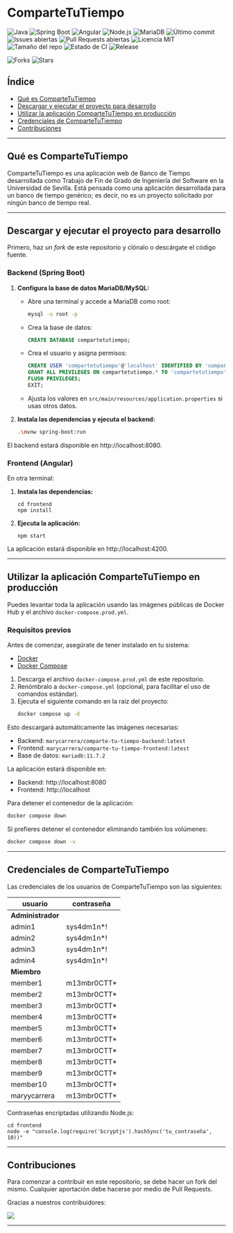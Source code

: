 
# ComparteTuTiempo

![Java](https://img.shields.io/badge/Java-21.0.8-blue?logo=java)
![Spring Boot](https://img.shields.io/badge/Spring%20Boot-3.5.4-brightgreen?logo=springboot)
![Angular](https://img.shields.io/badge/Angular-20.1.5-red?logo=angular)
![Node.js](https://img.shields.io/badge/Node.js-22.18.0-brightgreen?logo=node.js)
![MariaDB](https://img.shields.io/badge/MariaDB-11.7.2-darkblue?logo=mariadb)
![Último commit](https://img.shields.io/github/last-commit/maryycarrera/ComparteTuTiempo)
![Issues abiertas](https://img.shields.io/github/issues/maryycarrera/ComparteTuTiempo)
![Pull Requests abiertas](https://img.shields.io/github/issues-pr/maryycarrera/ComparteTuTiempo)
![Licencia MIT](https://img.shields.io/github/license/maryycarrera/ComparteTuTiempo?label=license)
![Tamaño del repo](https://img.shields.io/github/repo-size/maryycarrera/ComparteTuTiempo)
![Estado de CI](https://img.shields.io/github/actions/workflow/status/maryycarrera/ComparteTuTiempo/commits.yml?branch=main)
![Release](https://img.shields.io/github/v/release/maryycarrera/ComparteTuTiempo)

![Forks](https://img.shields.io/github/forks/maryycarrera/ComparteTuTiempo?style=social)
![Stars](https://img.shields.io/github/stars/maryycarrera/ComparteTuTiempo?style=social)

## Índice

- [Qué es ComparteTuTiempo](#qué-es-compartetutiempo)
- [Descargar y ejecutar el proyecto para desarrollo](#descargar-y-ejecutar-el-proyecto-para-desarrollo)
- [Utilizar la aplicación ComparteTuTiempo en producción](#utilizar-la-aplicación-compartetutiempo-en-producción)
- [Credenciales de ComparteTuTiempo](#credenciales-de-compartetutiempo)
- [Contribuciones](#contribuciones)

---

## Qué es ComparteTuTiempo

ComparteTuTiempo es una aplicación web de Banco de Tiempo desarrollada como Trabajo de Fin de Grado de Ingeniería del Software en la Universidad de Sevilla. Está pensada como una aplicación desarrollada para un banco de tiempo genérico; es decir, no es un proyecto solicitado por ningún banco de tiempo real.

---

## Descargar y ejecutar el proyecto para desarrollo

Primero, haz un _fork_ de este repositorio y clónalo o descárgate el código fuente.

### Backend (Spring Boot)

1. **Configura la base de datos MariaDB/MySQL:**
     - Abre una terminal y accede a MariaDB como root:
         ```sh
         mysql -u root -p
         ```
     - Crea la base de datos:
         ```sql
         CREATE DATABASE compartetutiempo;
         ```
     - Crea el usuario y asigna permisos:
         ```sql
         CREATE USER 'compartetutiempo'@'localhost' IDENTIFIED BY 'compartetutiempo';
         GRANT ALL PRIVILEGES ON compartetutiempo.* TO 'compartetutiempo'@'localhost';
         FLUSH PRIVILEGES;
         EXIT;
         ```
     - Ajusta los valores en `src/main/resources/application.properties` si usas otros datos.

2. **Instala las dependencias y ejecuta el backend:**
    ```sh
    .\mvnw spring-boot:run
    ```

El backend estará disponible en http://localhost:8080.

### Frontend (Angular)

En otra terminal:

1. **Instala las dependencias:**
    ```
    cd frontend
    npm install
    ```
2. **Ejecuta la aplicación:**
    ```
    npm start
    ```

La aplicación estará disponible en http://localhost:4200.

---

## Utilizar la aplicación ComparteTuTiempo en producción

Puedes levantar toda la aplicación usando las imágenes públicas de Docker Hub y el archivo `docker-compose.prod.yml`.

### Requisitos previos

Antes de comenzar, asegúrate de tener instalado en tu sistema:
- [Docker](https://docs.docker.com/get-docker/)
- [Docker Compose](https://docs.docker.com/compose/install/)


1. Descarga el archivo `docker-compose.prod.yml` de este repositorio.
2. Renómbralo a `docker-compose.yml` (opcional, para facilitar el uso de comandos estándar).
3. Ejecuta el siguiente comando en la raíz del proyecto:
   ```sh
   docker compose up -d
   ```

Esto descargará automáticamente las imágenes necesarias:
- Backend: `marycarrera/comparte-tu-tiempo-backend:latest`
- Frontend: `marycarrera/comparte-tu-tiempo-frontend:latest`
- Base de datos: `mariadb:11.7.2`

La aplicación estará disponible en:
- Backend: http://localhost:8080
- Frontend: http://localhost

Para detener el contenedor de la aplicación:
```sh
docker compose down
```

Si prefieres detener el contenedor eliminando también los volúmenes:
```sh
docker compose down -v
```

---

## Credenciales de ComparteTuTiempo

Las credenciales de los usuarios de ComparteTuTiempo son las siguientes:

| usuario           | contraseña  |
| - | - |
| **Administrador** |
| admin1            | sys4dm1n*!  |
| admin2            | sys4dm1n*!  |
| admin3            | sys4dm1n*!  |
| admin4            | sys4dm1n*!  |
| **Miembro**       |
| member1           | m13mbr0CTT* |
| member2           | m13mbr0CTT* |
| member3           | m13mbr0CTT* |
| member4           | m13mbr0CTT* |
| member5           | m13mbr0CTT* |
| member6           | m13mbr0CTT* |
| member7           | m13mbr0CTT* |
| member8           | m13mbr0CTT* |
| member9           | m13mbr0CTT* |
| member10          | m13mbr0CTT* |
| maryycarrera      | m13mbr0CTT* |

Contraseñas encriptadas utilizando Node.js:
```
cd frontend
node -e "console.log(require('bcryptjs').hashSync('tu_contraseña', 10))"
```

---

## Contribuciones

Para comenzar a contribuir en este repositorio, se debe hacer un fork del mismo. Cualquier aportación debe hacerse por medio de Pull Requests.

Gracias a nuestros contribuidores:

<a href="https://github.com/maryycarrera/ComparteTuTiempo/graphs/contributors">
  <img src="https://contrib.rocks/image?repo=maryycarrera/ComparteTuTiempo" />
</a>

---
